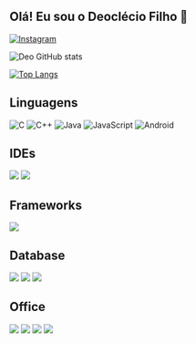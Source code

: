 ## Olá! Eu sou o Deoclécio Filho 👋
<!--:computer:
:house_with_garden:
## E-mail
-->
[![Instagram](https://img.shields.io/badge/Instagram-E4405F?style=for-the-badge&logo=instagram&logoColor=white)]()

![Deo GitHub stats](https://github-readme-stats.vercel.app/api?username=DeoclecioFilho&show_icons=true&theme=merko)



[![Top Langs](https://github-readme-stats.vercel.app/api/top-langs/?username=deocleciofilho&layout=compact)](https://github.com/deo/github-readme-stats)

## Linguagens

![C](https://img.shields.io/badge/C-00599C?style=for-the-badge&logo=c&logoColor=white)
![C++](https://img.shields.io/badge/C%2B%2B-00599C?style=for-the-badge&logo=c%2B%2B&logoColor=white)
![Java](https://img.shields.io/badge/Java-ED8B00?style=for-the-badge&logo=java&logoColor=white)
![JavaScript](https://img.shields.io/badge/JavaScript-323330?style=for-the-badge&logo=javascript&logoColor=F7DF1E)
![Android](https://img.shields.io/badge/Android-3DDC84?style=for-the-badge&logo=android&logoColor=white)

## IDEs
![](https://img.shields.io/badge/Visual_Studio_Code-0078D4?style=for-the-badge&logo=visual%20studio%20code&logoColor=white)
![](https://img.shields.io/badge/Android_Studio-3DDC84?style=for-the-badge&logo=android-studio&logoColor=white)

## Frameworks
<!--
[![Top Langs](https://github-readme-stats.vercel.app/api/top-langs/?username=deocleciofilho)](https://github.com/deo/github-readme-stats)
![](https://img.shields.io/badge/PowerBI-F2C811?style=for-the-badge&logo=Power%20BI&logoColor=white)
![Latex](https://img.shields.io/badge/LaTeX-47A141?style=for-the-badge&logo=LaTeX&logoColor=white)
-->
![](https://img.shields.io/badge/Bootstrap-563D7C?style=for-the-badge&logo=bootstrap&logoColor=white)


## Database
![](https://img.shields.io/badge/MySQL-00000F?style=for-the-badge&logo=mysql&logoColor=white)
![](https://img.shields.io/badge/SQLite-07405E?style=for-the-badge&logo=sqlite&logoColor=white)
![](https://img.shields.io/badge/PostgreSQL-316192?style=for-the-badge&logo=postgresql&logoColor=white)

## Office

![](https://img.shields.io/badge/Overleaf-47A141?style=for-the-badge&logo=Overleaf&logoColor=white)
![](https://img.shields.io/badge/Microsoft_Excel-217346?style=for-the-badge&logo=microsoft-excel&logoColor=white)
![](https://img.shields.io/badge/Microsoft_PowerPoint-B7472A?style=for-the-badge&logo=microsoft-powerpoint&logoColor=white)
![](https://img.shields.io/badge/Microsoft_Word-2B579A?style=for-the-badge&logo=microsoft-word&logoColor=whitehttps://github-readme-streak-stats.herokuapp.com/?user={username})


<!--
**DeoclecioFilho/DeoclecioFilho** is a ✨ _special_ ✨ repository because its `README.md` (this file) appears on your GitHub profile.

Here are some ideas to get you started:

- 🔭 I’m currently working on ...
- 🌱 I’m currently learning ...
- 👯 I’m looking to collaborate on ...
- 🤔 I’m looking for help with ...
- 💬 Ask me about ...
- 📫 How to reach me: ...
- 😄 Pronouns: ...
- ⚡ Fun fact: ...
![Anurag's GitHub stats](https://github-readme-stats.vercel.app/api?username=MrMilhas&show_icons=true&theme=tokyonight)
[![Top Langs](https://github-readme-stats.vercel.app/api/top-langs/?username=MrMilhas&hide=javascript&theme=tokyonight)](https://github.com/DeoclecioFilho/github-readme-stats)
![](https://img.shields.io/badge/Gmail-D14836?style=for-the-badge&logo=gmail&logoColor=white) emailto:\\deoclecio.filho@estudante@ufjf.br

![Top Langs](https://github-readme-stats.vercel.app/api/top-langs/?username=DeoclecioFilho&hide=javascript&theme=tokyonight)
-->

